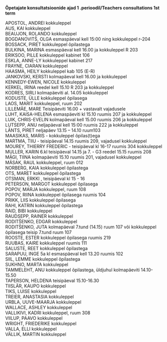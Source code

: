 **Õpetajate konsultatsioonide ajad 1 .perioodil/Teachers consultations 1st term**

APOSTOL, ANDREI kokkuleppel  
AUS, KAI kokkuleppel  
BEAUJON, ROLANDO kokkuleppel  
BOGDANOVITŠ, OLGA esmaspäeval kell 15:00 ning kokkuleppel r-204  
BOSSACK, PIRET  kokkuleppel õpilastega  
BULKINA, MARINA esmaspäeval kell 16.00 ja kokkuleppel R 203  
ERIKSOO, PILLE kokkuleppel kabinet 106  
ESKLA, ANNE-LY kokkuleppel kabinet 217  
FRAYNE, CIARAN kokkuleppel  
HAASMA, HEILY kokkuleppel kab 105 (E-R)  
JANKOVSKI, KERSTI kolmapäeval kell 16.00 ja kokkuleppel  
KENNEDY-EWEN, NICOLE kokkuleppel  
KERKEL, IRINA reedel kell 15.10 R 203 ja kokkuleppel  
KODRES, SIRLI  kolmapäeviti al. 14.05 kokkuleppel  
KODUSTE, ÜLLE  kokkuleppel õpilasega  
LAOS, MARIT kokkuleppel, ruum 202  
LILLEMÄE, MARE Teisipäeviti 16.00 + vastavalt vajadusele  
LUHT, KAISA-HELENA esmaspäeviti kl 15.10 ruumis 207 ja kokkuleppel  
LUIK, CHRIS-EVELIN kolmapäeval kell 15.00 ruumis 206 ja kokkuleppel  
LUTSEPP, ANU neljapäeval kell 15:00 ruumis 222 ja kokkuleppel  
LÄNTS, PIRET neljapäev 13.15 – 14.10 ruum103  
MAASIKAS, MARIS - kokkuleppel õpilas(t)ega  
MARTMA, TIIU - teisipäeval 14.15 ruumis 209, vajadusel kokkuleppel  
MOUREY, THIERRY FREDERIC - teisipäeval kl 16-17 ruumis 304 kokkuleppel  
MULLER, KARIN    6.kl teisipäeval 14.15  ja 7. - G3 reedel 15.15 ruumis 208  
MÄGI, TIINA kolmapäeviti 15.10 ruumis 201, vajadusel kokkuleppel  
MÄSAK, RAUL kokkuleppel, ruum 012  
NORBERG, KAIA kokkuleppel õpilastega  
OTS, MARET kokkuleppel õpilastega  
OTSMAN, ERKKI , teisipäeval kl 15 - 16  
PETERSON, MARGOT kokkuleppel õpilasega  
POPOV, MARJA kokkuleppel, ruum 108  
POPOV, RIINA kokkuleppel õpilasega ruumis 104  
PRIKK, LIIS kokkuleppel õpilasega  
RAHI, KATRIN  kokkuleppel õpilastega  
RAID, BIBI kokkuleppel    
RAUDSEPP, RAINER kokkuleppel  
RODITŠENKO, EDGAR kokkuleppel  
RODITŠENKO, JUTA kolmapäeval 7.tund (14.15) ruum 107 või kokkuleppel õpilasega teisip 7.tund ruum 107  
ROOSTE, ESTER  kokkuleppel õpilasega ruumis 219   
RUUBAS, KAIRE kokkuleppel ruumis 111  
SALUSTE, REET kokkuleppel õpilastega  
SARAPUU, INGE 5a kl esmaspäeval kell 13.20 ruumis 102  
SIIL, LEMME kokkuleppel õpilastega  
SUKHNO, MARTA kokkuleppel  
TAMMELEHT, ANU kokkuleppel õpilastega, üldjuhul kolmapäeviti 14.10-15.50  
TAPERSON, HELDENA  teisipäeval 15.10-16.30  
TIISLÄR, KAUPO kokkuleppel  
TIKS, LUISE kokkuleppel  
TREIER, ANASTASIA kokkuleppel  
URBLA, UUVE-MAARJA kokkuleppel  
WALLACE, ASHLEY kokkuleppel  
VALLIKIVI, KADRI  kokkuleppel, ruum 308  
VIILUP, PAAVO kokkuleppel  
WRIGHT, FRIEDERIKE kokkuleppel  
VALLA, ELLI kokkuleppel  
VÄLLIK, MARTIN kokkuleppel  